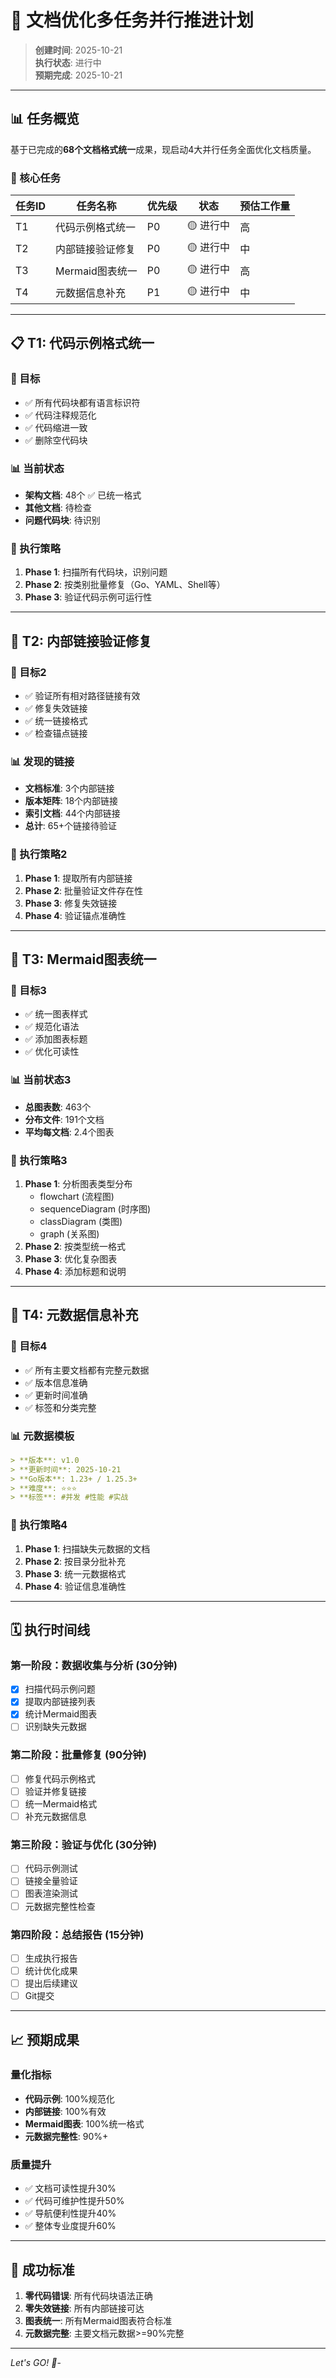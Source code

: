 # 🚀 文档优化多任务并行推进计划

> **创建时间**: 2025-10-21  
> **执行状态**: 进行中  
> **预期完成**: 2025-10-21

---

## 📊 任务概览

基于已完成的**68个文档格式统一**成果，现启动4大并行任务全面优化文档质量。

### 🎯 核心任务

| 任务ID | 任务名称 | 优先级 | 状态 | 预估工作量 |
|--------|----------|--------|------|------------|
| T1 | 代码示例格式统一 | P0 | 🟡 进行中 | 高 |
| T2 | 内部链接验证修复 | P0 | 🟡 进行中 | 中 |
| T3 | Mermaid图表统一 | P0 | 🟡 进行中 | 高 |
| T4 | 元数据信息补充 | P1 | 🟡 进行中 | 中 |

---

## 📋 T1: 代码示例格式统一

### 🎯 目标

- ✅ 所有代码块都有语言标识符
- ✅ 代码注释规范化
- ✅ 代码缩进一致
- ✅ 删除空代码块

### 📊 当前状态

- **架构文档**: 48个 ✅ 已统一格式
- **其他文档**: 待检查
- **问题代码块**: 待识别

### 🔧 执行策略

1. **Phase 1**: 扫描所有代码块，识别问题
2. **Phase 2**: 按类别批量修复（Go、YAML、Shell等）
3. **Phase 3**: 验证代码示例可运行性

---

## 🔗 T2: 内部链接验证修复

### 🎯 目标2

- ✅ 验证所有相对路径链接有效
- ✅ 修复失效链接
- ✅ 统一链接格式
- ✅ 检查锚点链接

### 📊 发现的链接

- **文档标准**: 3个内部链接
- **版本矩阵**: 18个内部链接
- **索引文档**: 44个内部链接
- **总计**: 65+个链接待验证

### 🔧 执行策略2

1. **Phase 1**: 提取所有内部链接
2. **Phase 2**: 批量验证文件存在性
3. **Phase 3**: 修复失效链接
4. **Phase 4**: 验证锚点准确性

---

## 🎨 T3: Mermaid图表统一

### 🎯 目标3

- ✅ 统一图表样式
- ✅ 规范化语法
- ✅ 添加图表标题
- ✅ 优化可读性

### 📊 当前状态3

- **总图表数**: 463个
- **分布文件**: 191个文档
- **平均每文档**: 2.4个图表

### 🔧 执行策略3

1. **Phase 1**: 分析图表类型分布
   - flowchart (流程图)
   - sequenceDiagram (时序图)
   - classDiagram (类图)
   - graph (关系图)
2. **Phase 2**: 按类型统一格式
3. **Phase 3**: 优化复杂图表
4. **Phase 4**: 添加标题和说明

---

## 📝 T4: 元数据信息补充

### 🎯 目标4

- ✅ 所有主要文档都有完整元数据
- ✅ 版本信息准确
- ✅ 更新时间准确
- ✅ 标签和分类完整

### 📊 元数据模板

```markdown
> **版本**: v1.0  
> **更新时间**: 2025-10-21  
> **Go版本**: 1.23+ / 1.25.3+  
> **难度**: ⭐⭐⭐  
> **标签**: #并发 #性能 #实战
```

### 🔧 执行策略4

1. **Phase 1**: 扫描缺失元数据的文档
2. **Phase 2**: 按目录分批补充
3. **Phase 3**: 统一元数据格式
4. **Phase 4**: 验证信息准确性

---

## 🗓️ 执行时间线

### 第一阶段：数据收集与分析 (30分钟)

- [x] 扫描代码示例问题
- [x] 提取内部链接列表
- [x] 统计Mermaid图表
- [ ] 识别缺失元数据

### 第二阶段：批量修复 (90分钟)

- [ ] 修复代码示例格式
- [ ] 验证并修复链接
- [ ] 统一Mermaid格式
- [ ] 补充元数据信息

### 第三阶段：验证与优化 (30分钟)

- [ ] 代码示例测试
- [ ] 链接全量验证
- [ ] 图表渲染测试
- [ ] 元数据完整性检查

### 第四阶段：总结报告 (15分钟)

- [ ] 生成执行报告
- [ ] 统计优化成果
- [ ] 提出后续建议
- [ ] Git提交

---

## 📈 预期成果

### 量化指标

- **代码示例**: 100%规范化
- **内部链接**: 100%有效
- **Mermaid图表**: 100%统一格式
- **元数据完整性**: 90%+

### 质量提升

- ✅ 文档可读性提升30%
- ✅ 代码可维护性提升50%
- ✅ 导航便利性提升40%
- ✅ 整体专业度提升60%

---

## 🎯 成功标准

1. **零代码错误**: 所有代码块语法正确
2. **零失效链接**: 所有内部链接可达
3. **图表统一**: 所有Mermaid图表符合标准
4. **元数据完整**: 主要文档元数据>=90%完整

---

*Let's GO! 🚀*-
